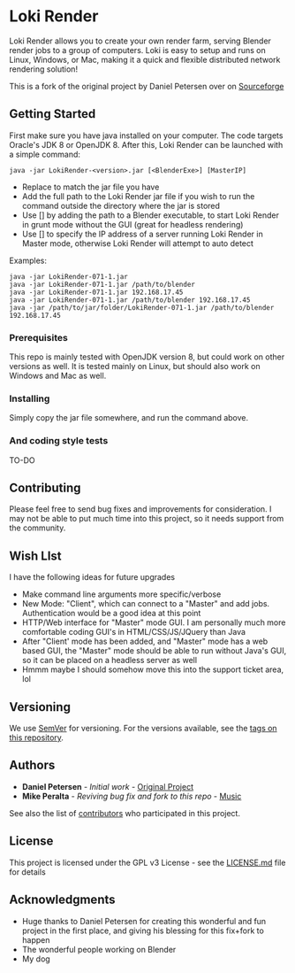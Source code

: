 # Loki Render

Loki Render allows you to create your own render farm, serving Blender render jobs to a group of computers. Loki is easy to setup and runs on Linux, Windows, or Mac, making it a quick and flexible distributed network rendering solution!

This is a fork of the original project by Daniel Petersen over on [Sourceforge](https://sourceforge.net/projects/loki-render/) 

## Getting Started

First make sure you have java installed on your computer. The code targets Oracle's JDK 8 or OpenJDK 8. After this, Loki Render can be launched with a simple command:

```
java -jar LokiRender-<version>.jar [<BlenderExe>] [MasterIP]
```

* Replace <version> to match the jar file you have
* Add the full path to the Loki Render jar file if you wish to run the command outside the directory where the jar is stored
* Use [<BlenderExe>] by adding the path to a Blender executable, to start Loki Render in grunt mode without the GUI (great for headless rendering)
* Use [<MasterIP>] to specify the IP address of a server running Loki Render in Master mode, otherwise Loki Render will attempt to auto detect

Examples:
```
java -jar LokiRender-071-1.jar
java -jar LokiRender-071-1.jar /path/to/blender
java -jar LokiRender-071-1.jar 192.168.17.45
java -jar LokiRender-071-1.jar /path/to/blender 192.168.17.45
java -jar /path/to/jar/folder/LokiRender-071-1.jar /path/to/blender 192.168.17.45
```

### Prerequisites

This repo is mainly tested with OpenJDK version 8, but could work on other versions as well. It is tested mainly on Linux, but should also work on Windows and Mac as well.

### Installing

Simply copy the jar file somewhere, and run the command above.

### And coding style tests

TO-DO

## Contributing

Please feel free to send bug fixes and improvements for consideration. I may not be able to put much time into this project, so it needs support from the community.

## Wish LIst

I have the following ideas for future upgrades

* Make command line arguments more specific/verbose
* New Mode: "Client", which can connect to a "Master" and add jobs. Authentication would be a good idea at this point
* HTTP/Web interface for "Master" mode GUI. I am personally much more comfortable coding GUI's in HTML/CSS/JS/JQuery than Java
* After "Client' mode has been added, and "Master" mode has a web based GUI, the "Master" mode should be able to run without Java's GUI, so it can be placed on a headless server as well
* Hmmm maybe I should somehow move this into the support ticket area, lol

## Versioning

We use [SemVer](http://semver.org/) for versioning. For the versions available, see the [tags on this repository](https://github.com/mikeperalta1/loki-render/tags). 

## Authors

* **Daniel Petersen** - *Initial work* - [Original Project](https://sourceforge.net/projects/loki-render/)
* **Mike Peralta** - *Reviving bug fix and fork to this repo* - [Music](http://MikePeralta.com/)

See also the list of [contributors](https://github.com/mikeperalta1/loki-render/contributors) who participated in this project.

## License

This project is licensed under the GPL v3 License - see the [LICENSE.md](LICENSE.md) file for details

## Acknowledgments

* Huge thanks to Daniel Petersen for creating this wonderful and fun project in the first place, and giving his blessing for this fix+fork to happen
* The wonderful people working on Blender
* My dog




